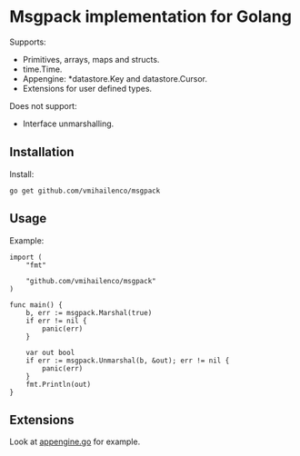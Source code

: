 Msgpack implementation for Golang
=================================

Supports:
- Primitives, arrays, maps and structs.
- time.Time.
- Appengine: *datastore.Key and datastore.Cursor.
- Extensions for user defined types.

Does not support:
- Interface unmarshalling.

Installation
------------

Install:

    go get github.com/vmihailenco/msgpack

Usage
-----

Example:

    import (
        "fmt"

        "github.com/vmihailenco/msgpack"
    )

    func main() {
        b, err := msgpack.Marshal(true)
        if err != nil {
            panic(err)
        }

        var out bool
        if err := msgpack.Unmarshal(b, &out); err != nil {
            panic(err)
        }
        fmt.Println(out)
    }

Extensions
----------

Look at [appengine.go](https://github.com/vmihailenco/msgpack/blob/master/appengine.go) for example.
